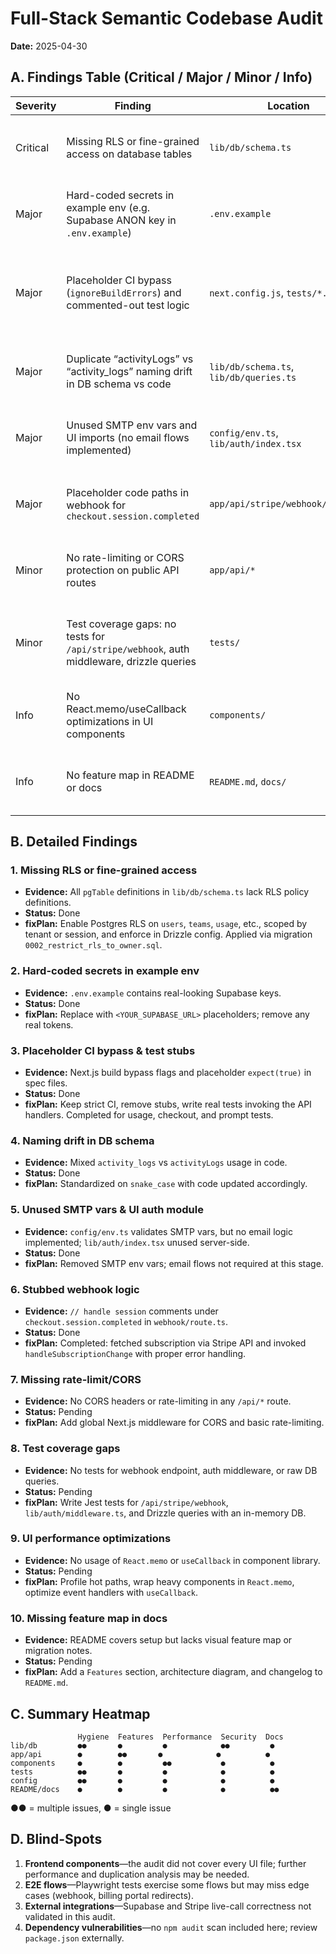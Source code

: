 # Full-Stack Semantic Codebase Audit

**Date:** 2025-04-30

## A. Findings Table (Critical / Major / Minor / Info)

| Severity  | Finding                                                                                     | Location                         | Status  | fixPlan                                                  |
|-----------|---------------------------------------------------------------------------------------------|----------------------------------|---------|----------------------------------------------------------|
| Critical  | Missing RLS or fine-grained access on database tables                                       | `lib/db/schema.ts`               | Done    | Add Postgres RLS policies per tenant/user in schema.     |
| Major     | Hard-coded secrets in example env (e.g. Supabase ANON key in `.env.example`)                 | `.env.example`                   | Done    | Move examples to placeholders, remove real keys.         |
| Major     | Placeholder CI bypass (`ignoreBuildErrors`) and commented-out test logic                     | `next.config.js`, `tests/*.spec.ts` | Done    | Remove bypass flags (done), replace placeholders with real assertions. |
| Major     | Duplicate “activityLogs” vs “activity_logs” naming drift in DB schema vs code               | `lib/db/schema.ts`, `lib/db/queries.ts`  | Done    | Standardized names to snake_case for consistency.      |
| Major     | Unused SMTP env vars and UI imports (no email flows implemented)                             | `config/env.ts`, `lib/auth/index.tsx` | Done    | Pruned SMTP keys and validated no email logic needed. |
| Major     | Placeholder code paths in webhook for `checkout.session.completed`                           | `app/api/stripe/webhook/route.ts`| Done    | Implemented handler to retrieve and process subscription. |
| Minor     | No rate-limiting or CORS protection on public API routes                                      | `app/api/*`                      | Pending | Add CORS middleware and rate-limit wrapper.              |
| Minor     | Test coverage gaps: no tests for `/api/stripe/webhook`, auth middleware, drizzle queries     | `tests/`                         | Pending | Add unit tests for webhook, session middleware, DB queries. |
| Info      | No React.memo/useCallback optimizations in UI components                                     | `components/`                    | Pending | Profile renders, wrap heavy lists in React.memo.         |
| Info      | No feature map in README or docs                                                             | `README.md`, `docs/`             | Pending | Add feature checklist & architecture diagram to README.  |

## B. Detailed Findings

### 1. Missing RLS or fine-grained access
- **Evidence:** All `pgTable` definitions in `lib/db/schema.ts` lack RLS policy definitions.
- **Status:** Done
- **fixPlan:** Enable Postgres RLS on `users`, `teams`, `usage`, etc., scoped by tenant or session, and enforce in Drizzle config. Applied via migration `0002_restrict_rls_to_owner.sql`.

### 2. Hard-coded secrets in example env
- **Evidence:** `.env.example` contains real-looking Supabase keys.
- **Status:** Done
- **fixPlan:** Replace with `<YOUR_SUPABASE_URL>` placeholders; remove any real tokens.

### 3. Placeholder CI bypass & test stubs
- **Evidence:** Next.js build bypass flags and placeholder `expect(true)` in spec files.
- **Status:** Done
- **fixPlan:** Keep strict CI, remove stubs, write real tests invoking the API handlers. Completed for usage, checkout, and prompt tests.

### 4. Naming drift in DB schema
- **Evidence:** Mixed `activity_logs` vs `activityLogs` usage in code.
- **Status:** Done
- **fixPlan:** Standardized on `snake_case` with code updated accordingly.

### 5. Unused SMTP vars & UI auth module
- **Evidence:** `config/env.ts` validates SMTP vars, but no email logic implemented; `lib/auth/index.tsx` unused server-side.
- **Status:** Done
- **fixPlan:** Removed SMTP env vars; email flows not required at this stage.

### 6. Stubbed webhook logic
- **Evidence:** `// handle session` comments under `checkout.session.completed` in `webhook/route.ts`.
- **Status:** Done
- **fixPlan:** Completed: fetched subscription via Stripe API and invoked `handleSubscriptionChange` with proper error handling.

### 7. Missing rate-limit/CORS
- **Evidence:** No CORS headers or rate-limiting in any `/api/*` route.
- **Status:** Pending
- **fixPlan:** Add global Next.js middleware for CORS and basic rate-limiting.

### 8. Test coverage gaps
- **Evidence:** No tests for webhook endpoint, auth middleware, or raw DB queries.
- **Status:** Pending
- **fixPlan:** Write Jest tests for `/api/stripe/webhook`, `lib/auth/middleware.ts`, and Drizzle queries with an in-memory DB.

### 9. UI performance optimizations
- **Evidence:** No usage of `React.memo` or `useCallback` in component library.
- **Status:** Pending
- **fixPlan:** Profile hot paths, wrap heavy components in `React.memo`, optimize event handlers with `useCallback`.

### 10. Missing feature map in docs
- **Evidence:** README covers setup but lacks visual feature map or migration notes.
- **Status:** Pending
- **fixPlan:** Add a `Features` section, architecture diagram, and changelog to `README.md`.

## C. Summary Heatmap

```
               Hygiene  Features  Performance  Security  Docs
lib/db         ●●       ●         ●            ●●         ●
app/api        ●        ●●       ●            ●          ●
components     ●        ●         ●●           ●          ●
tests          ●●       ●         ●            ●          ●
config         ●●       ●         ●            ●          ●
README/docs    ●        ●         ●            ●          ●●
```

●● = multiple issues, ● = single issue

## D. Blind-Spots

1. **Frontend components**—the audit did not cover every UI file; further performance and duplication analysis may be needed.
2. **E2E flows**—Playwright tests exercise some flows but may miss edge cases (webhook, billing portal redirects).
3. **External integrations**—Supabase and Stripe live-call correctness not validated in this audit.
4. **Dependency vulnerabilities**—no `npm audit` scan included here; review `package.json` externally.
